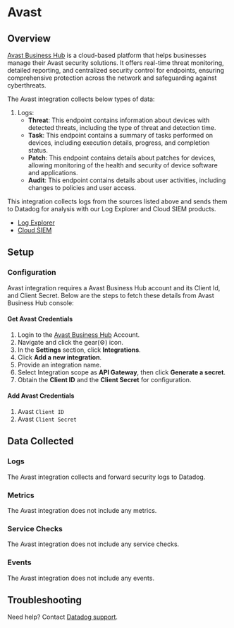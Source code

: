 # Avast

## Overview

[Avast Business Hub][1] is a cloud-based platform that helps businesses manage their Avast security solutions. It offers real-time threat monitoring, detailed reporting, and centralized security control for endpoints, ensuring comprehensive protection across the network and safeguarding against cyberthreats.

The Avast integration collects below types of data:

1. Logs:
    * **Threat**: This endpoint contains information about devices with detected threats, including the type of threat and detection time.
    * **Task**: This endpoint contains a summary of tasks performed on devices, including execution details, progress, and completion status.
    * **Patch**: This endpoint contains details about patches for devices, allowing monitoring of the health and security of device software and applications.
    * **Audit**: This endpoint contains details about user activities, including changes to policies and user access.

This integration collects logs from the sources listed above and sends them to Datadog for analysis with our Log Explorer and Cloud SIEM products.

* [Log Explorer][2]
* [Cloud SIEM][3]

## Setup

### Configuration

Avast integration requires a Avast Business Hub account and its Client Id, and Client Secret. Below are the steps to fetch these details from Avast Business Hub console:

#### Get Avast Credentials

1. Login to the [Avast Business Hub][4] Account.
2. Navigate and click the gear(⚙️) icon.
3. In the **Settings** section, click **Integrations**.
4. Click **Add a new integration**.
5. Provide an integration name.
6. Select Integration scope as **API Gateway**, then click **Generate a secret**.
7. Obtain the **Client ID** and the **Client Secret** for configuration.

#### Add Avast Credentials

1. Avast `Client ID`
2. Avast `Client Secret`

## Data Collected

### Logs 

The Avast integration collects and forward security logs to Datadog.

### Metrics

The Avast integration does not include any metrics.

### Service Checks

The Avast integration does not include any service checks.

### Events

The Avast integration does not include any events.

## Troubleshooting

Need help? Contact [Datadog support][5].

[1]: https://www.avast.com/business/business-hub/
[2]: https://docs.datadoghq.com/logs/explorer/
[3]: https://www.datadoghq.com/product/cloud-siem/
[4]: https://businesshub.avast.com/
[5]: https://docs.datadoghq.com/help/